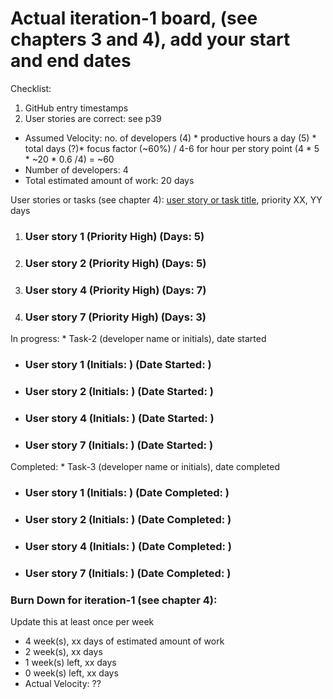 # Actual iteration-1 board, (see chapters 3 and 4), add your start and end dates 

Checklist: 
1. GitHub entry timestamps
2. User stories are correct: see p39

* Assumed Velocity: no. of developers (4) * productive hours a day (5) * total days (?)* focus factor (~60%) / 4-6 for hour per story point
  (4 * 5 * ~20 * 0.6 /4) = ~60
* Number of developers: 4
* Total estimated amount of work: 20 days

User stories or tasks (see chapter 4): [user story or task title](./user_stories/user_story_01_title.md), priority XX, YY days 
1. ### User story 1 (Priority High) (Days: 5)
2. ### User story 2 (Priority High) (Days: 5)
3. ### User story 4 (Priority High) (Days: 7)
4. ### User story 7 (Priority High) (Days: 3)

In progress: * Task-2 (developer name or initials), date started
* ### User story 1 (Initials: ) (Date Started: )
* ### User story 2 (Initials: ) (Date Started: )
* ### User story 4 (Initials: ) (Date Started: )
* ### User story 7 (Initials: ) (Date Started: )

Completed: * Task-3 (developer name or initials), date completed
* ### User story 1 (Initials: ) (Date Completed: )
* ### User story 2 (Initials: ) (Date Completed: )
* ### User story 4 (Initials: ) (Date Completed: )
* ### User story 7 (Initials: ) (Date Completed: )

### Burn Down for iteration-1 (see chapter 4):
Update this at least once per week
* 4 week(s), xx days of estimated amount of work 
* 2 week(s), xx days
* 1 week(s) left, xx days
* 0 week(s) left, xx days
* Actual Velocity: ?? 
